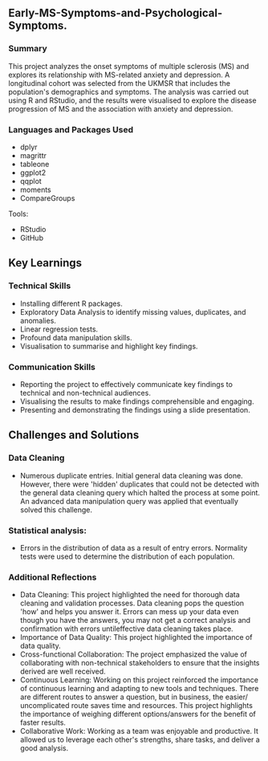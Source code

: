 ## Early-MS-Symptoms-and-Psychological-Symptoms.
### Summary
This project analyzes the onset symptoms of multiple sclerosis (MS) and explores its relationship with MS-related anxiety and depression. A longitudinal cohort was selected from the UKMSR that includes the population's demographics and symptoms. The analysis was carried out using R and RStudio, and the results were visualised to explore the disease progression of MS and the association with anxiety and depression.
### Languages and Packages Used
- dplyr
- magrittr
- tableone
- ggplot2
- qqplot
- moments
- CompareGroups

Tools:
- RStudio
- GitHub

## Key Learnings
### Technical Skills
- Installing different R packages.
- Exploratory Data Analysis to identify missing values, duplicates, and anomalies.
- Linear regression tests.
- Profound data manipulation skills.
- Visualisation to summarise and highlight key findings.

### Communication Skills
- Reporting the project to effectively communicate key findings to technical and non-technical audiences.
- Visualising the results to make findings comprehensible and engaging.
- Presenting and demonstrating the findings using a slide presentation.

## Challenges and Solutions
### Data Cleaning
- Numerous duplicate entries. Initial general data cleaning was done. However, there were 'hidden' duplicates that could not be detected with the general data cleaning query which halted the process at some point. An advanced data manipulation query was applied that eventually solved this challenge.
### Statistical analysis:
- Errors in the distribution of data as a result of entry errors. Normality tests were used to determine the distribution of each population.

### Additional Reflections
- Data Cleaning: This project highlighted the need for thorough data cleaning and validation processes. Data cleaning pops the question 'how' and helps you answer it. Errors can mess up your data even though you have the answers, you may not get a correct analysis and confirmation with errors untileffective  data cleaning takes place.
- Importance of Data Quality: This project highlighted the importance of data quality.
- Cross-functional Collaboration: The project emphasized the value of collaborating with non-technical stakeholders to ensure that the insights derived are well received.
- Continuous Learning: Working on this project reinforced the importance of continuous learning and adapting to new tools and techniques. There are different routes to answer a question,  but in business, the easier/ uncomplicated route saves time and resources. This project highlights the importance of weighing different options/answers for the benefit of faster results.
- Collaborative Work: Working as a team was enjoyable and productive. It allowed us to leverage each other's strengths, share tasks, and deliver a good analysis.

  
